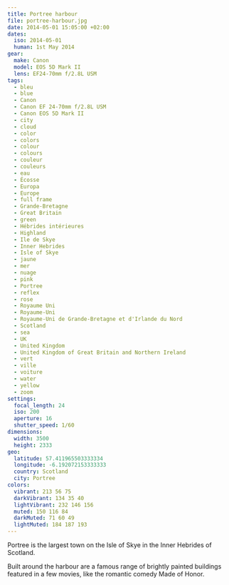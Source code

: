 ```yaml
---
title: Portree harbour
file: portree-harbour.jpg
date: 2014-05-01 15:05:00 +02:00
dates:
  iso: 2014-05-01
  human: 1st May 2014
gear:
  make: Canon
  model: EOS 5D Mark II
  lens: EF24-70mm f/2.8L USM
tags:
  - bleu
  - blue
  - Canon
  - Canon EF 24-70mm f/2.8L USM
  - Canon EOS 5D Mark II
  - city
  - cloud
  - color
  - colors
  - colour
  - colours
  - couleur
  - couleurs
  - eau
  - Écosse
  - Europa
  - Europe
  - full frame
  - Grande-Bretagne
  - Great Britain
  - green
  - Hébrides intérieures
  - Highland
  - Ile de Skye
  - Inner Hebrides
  - Isle of Skye
  - jaune
  - mer
  - nuage
  - pink
  - Portree
  - reflex
  - rose
  - Royaume Uni
  - Royaume-Uni
  - Royaume-Uni de Grande-Bretagne et d'Irlande du Nord
  - Scotland
  - sea
  - UK
  - United Kingdom
  - United Kingdom of Great Britain and Northern Ireland
  - vert
  - ville
  - voiture
  - water
  - yellow
  - zoom
settings:
  focal_length: 24
  iso: 200
  aperture: 16
  shutter_speed: 1/60
dimensions:
  width: 3500
  height: 2333
geo:
  latitude: 57.411965503333334
  longitude: -6.192072153333333
  country: Scotland
  city: Portree
colors:
  vibrant: 213 56 75
  darkVibrant: 134 35 40
  lightVibrant: 232 146 156
  muted: 150 116 84
  darkMuted: 71 60 49
  lightMuted: 184 187 193
---
```


Portree is the largest town on the Isle of Skye in the Inner Hebrides of Scotland.

Built around the harbour are a famous range of brightly painted buildings featured in a few movies, like the romantic comedy Made of Honor.
